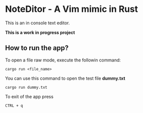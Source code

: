 # NoteDitor - A Vim mimic in Rust
This is an in console text editor.

__This is a work in progress project__

## How to run the app?
To open a file raw mode, execute the followin command:

```
cargo run <file_name>
```
You can use this command to open the test file __dummy.txt__
```
cargo run dummy.txt
```

To exit of the app press

```
CTRL + q
```

